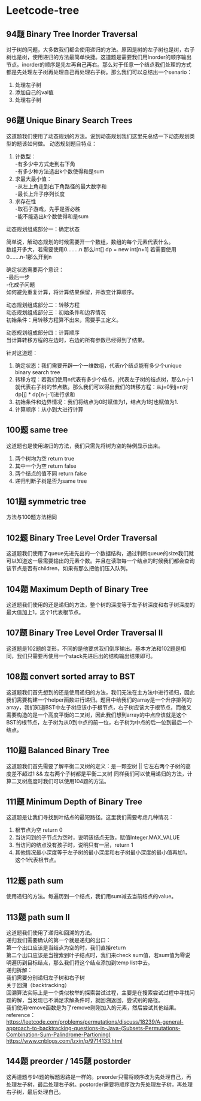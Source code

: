 # Leetcode-tree
## 94题 Binary Tree Inorder Traversal
对于树的问题，大多数我们都会使用递归的方法。原因是树的左子树也是树，右子树也是树，使用递归的方法最简单快捷。这道题是需要我们用Inorder的顺序输出节点。inorder的顺序是先左再自己再右。那么对于任意一个结点我们处理的方式都是先处理左子树再处理自己再处理右子树。那么我们可以总结出一个senario：
1. 处理左子树
2. 添加自己的val值
3. 处理右子树
## 96题 Unique Binary Search Trees
这道题我们使用了动态规划的方法。说到动态规划我们这里先总结一下动态规划类型的题该如何做。
动态规划题目特点：
1. 计数型：  
-有多少中方式走到右下角  
-有多少种方法选出k个数使得和是sum
2. 求最大最小值：  
-从左上角走到右下角路径的最大数字和  
-最长上升子序列长度
3. 求存在性  
-取石子游戏，先手是否必胜  
-能不能选出k个数使得和是sum  

动态规划组成部分一：确定状态  

简单说，解动态规划的时候需要开一个数组，数组的每个元素代表什么。  
数组开多大，若需要使用0……..n 那么int[] dp = new int[n+1] 若需要使用0…….n-1那么开到n  

确定状态需要两个意识：  
  -最后一步  
  -化成子问题  
如何避免重复计算，将计算结果保留，并改变计算顺序。

动态规划组成部分二：转移方程  
动态规划组成部分三：初始条件和边界情况  
初始条件：用转移方程算不出来，需要手工定义。  

动态规划组成部分四：计算顺序  
当计算转移方程的左边时，右边的所有参数已经得到了结果。

针对这道题：
1. 确定状态：我们需要开辟一个一维数组，代表n个结点能有多少个unique binary search tree
2. 转移方程：若我们使用n代表有多少个结点，j代表左子树的结点树，那么n-j-1就代表右子树的节点数。那么我们可以得出我们的转移方程：从j=0到j=n对dp[j] * dp[n-j-1]进行求和
3. 初始条件和边界情况：我们将结点为0时赋值为1，结点为1时也赋值为1.
4. 计算顺序：从小到大进行计算
## 100题 same tree
这道题也是使用递归的方法，我们只需先将树为空的特例显示出来。
1. 两个树均为空 return true
2. 其中一个为空 return false
3. 两个结点的值不同 return false
4. 递归判断子树是否为same tree
## 101题 symmetric tree
方法与100题方法相同
## 102题 Binary Tree Level Order Traversal
这道题我们使用了queue先进先出的一个数据结构，通过判断queue的size我们就可以知道这一层需要输出的元素个数。并且在读取每一个结点的时候我们都会查询该节点是否有children，如果有那么把他们压入队列。
## 104题 Maximum Depth of Binary Tree
这道题我们使用的还是递归的方法，整个树的深度等于左子树深度和右子树深度的最大值加上1，这个1代表根节点。
## 107题 Binary Tree Level Order Traversal II
这道题是102题的变形，不同的是他要求我们倒序输出。基本方法和102题是相同，我们只需要再使用一个stack先进后出的结构输出结果即可。
## 108题 convert sorted array to BST
这道题我们首先想到的还是使用递归的方法，我们无法在主方法中进行递归，因此我们需要构建一个helper函数进行递归。题目中给我们的array是一个升序排列的array，我们知道BST中左子树应该小于根节点，右子树应该大于根节点，而他又需要构造的是一个高度平衡的二叉树，因此我们想到array的中点应该就是这个BST的根节点，左子树为从0到中点的前一位，右子树为中点的后一位到最后一个结点。
## 110题 Balanced Binary Tree
这道题我们首先需要了解平衡二叉树的定义：是一颗空树 || 它左右两个子树的高度差不超过1 && 左右两个子树都是平衡二叉树
同样我们可以使用递归的方法，计算二叉树高度时我们可以使用104题的方法。
## 111题 Minimum Depth of Binary Tree
这道题是让我们寻找到叶结点的最短路径。这里我们需要考虑几种情况：
1. 根节点为空 return 0
2. 当访问到的子节点为空时，说明该结点无效，赋值Integer.MAX_VALUE
3. 当访问的结点没有孩子时，说明只有一层，return 1
4. 其他情况最小深度等于左子树的最小深度和右子树最小深度的最小值再加1，这个1代表根节点。
## 112题 path sum
使用递归的方法。每遍历到一个结点，我们用sum减去当前结点的value。
## 113题 path sum II
这道题我们使用了递归和回溯的方法。  
递归我们需要确认的第一个就是递归的出口：  
第一个出口应该是当结点为空的时，我们直接return  
第二个出口应该是当搜索到叶子结点时，我们来check sum值，若sum值为零说明遍历到目标结点，那么我们将这个结点添加到temp list中去。  
递归拆解：  
我们需要分别递归左子树和右子树  
关于回溯（backtracking）  
回溯算法实际上是一个类似枚举的探索尝试过程，主要是在搜索尝试过程中寻找问题的解，当发现已不满足求解条件时，就回溯返回，尝试别的路径。  
我们使用remove函数是为了remove刚刚加入的元素，然后尝试其他结果。  
reference：  
https://leetcode.com/problems/permutations/discuss/18239/A-general-approach-to-backtracking-questions-in-Java-(Subsets-Permutations-Combination-Sum-Palindrome-Partioning)  
https://www.cnblogs.com/lzxin/p/9714133.html
## 144题 preorder / 145题 postorder
这两道题与94题的解题思路是一样的。preorder只需将顺序改为先处理自己，再处理左子树，最后处理右子树。postorder需要将顺序改为先处理左子树，再处理右子树，最后处理自己。
